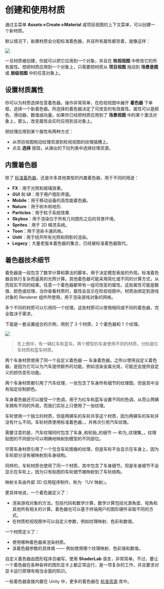 <!-- > [Creating and Using Materials](http://docs.unity3d.com/Manual/Materials.html) -->

<!-- Unity Manual > Graphics > Graphics Overview > Materials, Shaders & Textures > Creating and Using Materials -->

<!-- # Creating and Using Materials -->
# 创建和使用材质

<!-- To create a new Material, use **Assets->Create->Material** from the main menu or the Project View context menu. -->
通过主菜单 **Assets->Create->Material** 或项目视图的上下文菜单，可以创建一个新材质。

<!-- By default, new materials are assigned the Standard Shader, with all map properties empty, like this: -->
默认情况下，新建材质会分配标准着色器，并且所有属性都空着，就像这样：

![](http://docs.unity3d.com/uploads/Main/StandardShaderNewEmptyMaterial.png)

<!-- Once the Material has been created, you can apply it to an object and tweak all of its properties in the **Inspector**. To apply it to an object, just drag it from the **Project View** to any object in the **Scene** or **Hierarchy**. -->
一旦材质被创建，你就可以把它应用到一个对象，并且在 **检视视图** 中修改它的所有属性。想把材质应用到一个对象上，只需要把材质从 **项目视图** 拖动到 **场景是图** 或 **层级视图** 中的任意对象上。

<!-- ## Setting Material Properties -->
## 设置材质属性

<!-- You can select which Shader you want any particular Material to use. Simply expand the **Shader** drop-down in the Inspector, and choose your new Shader. The Shader you choose will dictate the available properties to change. The properties can be colors, sliders, textures, numbers, or vectors. If you have applied the Material to an active object in the **Scene**, you will see your property changes applied to the object in real-time. -->
你可以为材质选择任意着色器。操作非常简单，在检视视图中展开 **着色器** 下单框，选择一个新着色器。所选择的着色器决定了可改变的有效属性。属性可以是颜色、滑动器、数值或向量。如果你已经把材质应用到了 **场景视图** 中的某个激活对象上，那么，改变属性会实时应用到该对象上。

<!-- There are two ways to apply a **Texture** to a property. -->
把纹理应用到某个属性有两种方式：

<!-- 
* Drag it from the Project View on top of the Texture square
* Click the **Select** button, and choose the texture from the drop-down list that appears
 -->
* 从项目视图拖动纹理资源到检视视图的纹理插槽上。
* 点击 **选择** 按钮，从弹出的下拉列表中选择纹理资源。

<!-- ## Built-in Shaders -->
## 内置着色器

<!-- In addition to the [Standard Shader](http://docs.unity3d.com/Manual/shader-StandardShader.html), there are a number of other categories of built-in shaders for specialised purposes: -->
除了 [标准着色器](http://docs.unity3d.com/Manual/shader-StandardShader.html)，还是许多其他类型的内置着色器，用于不同的用途：

<!-- 
* **FX**: Lighting and glass effects.
* **GUI** and **UI**: For user interface graphics.
* **Mobile**: Simplified high-performance shader for mobile devices.
* **Nature**: For trees and terrain.
* **Particles**: Particle system effects.
* **Skybox**: For rendering background environments behind all geometry
* **Sprites**: For use with the 2D sprite system
* **Toon**: Cartoon-style rendering.
* **Unlit**: For rendering that entirely bypasses all light & shadowing
* **Legacy**: The large collection of older shaders which were superseded by the * Standard Shader
 -->
* **FX**：用于光照和玻璃效果。
* **GUI** 和 **UI**：用于用户图形界面。
* **Mobile**：用于移动设备的高性能着色器。
* **Nature**：用于树木和地形.
* **Particles**：用于粒子系统效果.
* **Skybox**：用于渲染位于所有几何图形之后的背景环境。
* **Sprites**：用于 2D 精灵系统。
* **Toon**：用于渲染卡通风格。
* **Unlit**：用于绕开所有光照和阴影的渲染。
* **Legacy**：大量老版本着色器的集合，已经被标准着色器取代。

<!-- ## Shader technical details -->
## 着色器技术细节

<!-- A Shader is a script which contains mathematical calculations and algorithms for how the pixels on the surface of a model should look. The standard shader performs complex and realistic lighting calculations. Other shaders may use simpler or different calculations to show different results. Within any given Shader are a number of properties which can be given values by a Material using that shader. These properties can be numbers, colours definitions or textures, which appear in the inspector when viewing a Material. Materials are then used by Renderer components attached to Game Objects, to render each Game Object’s mesh. -->
着色器是一段包含了数学计算和算法的脚本，用于决定模型表层的外观。标准着色器会执行复杂而逼真的光照计算。其他着色器可能采用简化或不同的计算方式，从而现实不同的结果。任意一个着色器都带有一组可改变的属性。这些属性可能是数值、颜色或纹理，当你查看材质时，属性会显示在检视视图中。材质由绑定到游戏对象的 Renderer 组件所使用，用于渲染游戏对象的网格。

<!-- It is possible and often desirable to have several different Materials which may reference the same textures. These materials may also use the same or different shaders, depending on the requirements. -->
多个不同的材质可以引用同一个纹理。这些材质可以使用相同或不同的着色器，完全取决于需求。

<!-- Below is an example of a possible set-up combination using three materials, two shaders and one texture. -->
下面是一套设置组合的示例，用到了 3 个材质、2 个着色器和 1 个纹理。

![](https://docs.unity3d.com/550/Documentation/uploads/Main/material_diagram.png)
<!-- > In the diagram we have a red car and a blue car. Both models use a separate material for the bodywork, “Red car material” and “Blue car material” respectively. -->
> 在上图中，有一辆红车和蓝车。两个模型的车身使用不同的材质，分别是红车材质和蓝车材质。

<!-- Both these bodywork materials use the same custom shader, “Carbody Shader”. A custom shader may be used because the shader adds extra features specifically for the cars, such as metallic sparkly rendering, or perhaps has a custom damage masking feature. -->
两个车身材质使用了同一个自定义着色器 — 车身着色器。之所以使用自定义着色器，是因为它可以为汽车提供额外的功能，例如渲染金属光斑，可能还会提供自定义的损伤变形功能。

<!-- Each car body material has a reference to the “Car Texture”, which is a texture map containing all the details of the bodywork, without a specific paint colour. -->
两个车身材质都引用了汽车纹理，一张包含了车身所有细节的纹理图，但是其中没有指定绘制颜色。

<!-- The Carbody shader also accepts a tint colour, which is set to a different colour for the red and blue cars, giving each car a different look while using a single texture for both of them. -->
车身着色器还可以接受一个色调，用于为红车和蓝车设置不同的色调，从而让两辆车拥有不同的外观，而我们实际上只使用了一张纹理。

<!-- The car wheel models use a separate material again, but this time both cars share the same material for their wheels, as the wheels do not differ on each car. The wheel material uses the Standard Shader, and has a reference again to the Car Texture. -->
车轮使用一个独立的材质，但是两辆车的车轮共享这个材质，因为两辆车的车轮并没有什么不同。车轮材质使用标准着色器，，并再次引用汽车纹理。

<!-- Notice how the car texture contains details for the bodywork _and wheels_ - this is a _texture atlas_, meaning different parts of the texture image are explicitly mapped to different parts of the model. -->
需要注意的是，汽车纹理同时包含了车身_和轮胎_的细节 — 称为_纹理集_，纹理贴图的不同部分可以明确地映射到模型的不同部位。

<!-- Even though the bodywork materials are using a texture that also contains the wheel image, the wheel does not appear on the body because that part of the texture is not mapped to the bodywork geometry. -->
尽管车身材质引用了一个包含车轮图像的纹理，但是车轮不会显示在车身上，因为车轮部分没有被映射到车身结构。

<!-- Similarly, the wheel material is using the same texture, which has bodywork detail in it. The bodywork detail does not appear on the wheel, because only the portion of the texture showing the wheel detail is mapped to the wheel geometry. -->
同样的，车轮材质也使用了同一个材质，其中包含了车身细节。但是车身细节不会显示在车轮上，因为只有贴图的车轮细节被映射到了车轮结构。

<!-- This mapping is done by the 3D artist in an external 3d application, and is called “UV mapping”. -->
映射关系由外部 3D 应用程序制作，称为 『UV 映射』。

<!-- To be more specific, a Shader defines: -->
更具体地说，一个着色器定义了：

<!-- 
* The method to render an object. This includes code and mathematical calculations that may include the angles of light sources, the viewing angle, and any other relevant calculations. Shaders can also specify different methods depending on the graphics hardware of the end user.
* The parameters that can be customised in the material inspector, such as texture maps, colours and numeric values.
 -->
* 渲染游戏对象的方法。包括代码和数学计算，数学计算包括光源角度、视角和其他所有相关的计算。着色器也可以基于终端用户的图形硬件采取不同的方式。
* 在材质检视视图中可以自定义参数，例如纹理映射、色彩和数值。

<!-- A Material defines: -->
一个材质定义了：

<!-- 
* Which shader to use for rendering this material.
* The specific values for the shader’s parameters - such as which texture maps, the colour and numeric values to use.
 -->
* 使用哪种着色器来渲染材质。
* 该着色器参数的具体值 —— 例如使用哪个纹理映射、色彩值和数值。

<!-- Custom Shaders are meant to be written by graphics programmers. They are created using the **ShaderLab** language, which is quite simple. However, getting a shader to work well on a variety graphics cards is an involved job and requires a fairly comprehensive knowledge of how graphics cards work. -->
自定义着色器由图形程序员编写。使用 **ShaderLab** 语言，非常简单。不过，要让一个着色器在各种各样的图形显卡上都正常运行，是一项复杂的工作，并且要求对显卡运行原理有相当全面的知识。

<!-- A number of shaders are built into Unity directly, and some more come in the [Standard Assets](http://docs.unity3d.com/Manual/HOWTO-InstallStandardAssets.html) Library. -->
一些着色器直接内置在 Unity 中，更多的着色器在 [标准资源](http://docs.unity3d.com/Manual/HOWTO-InstallStandardAssets.html) 库中。
